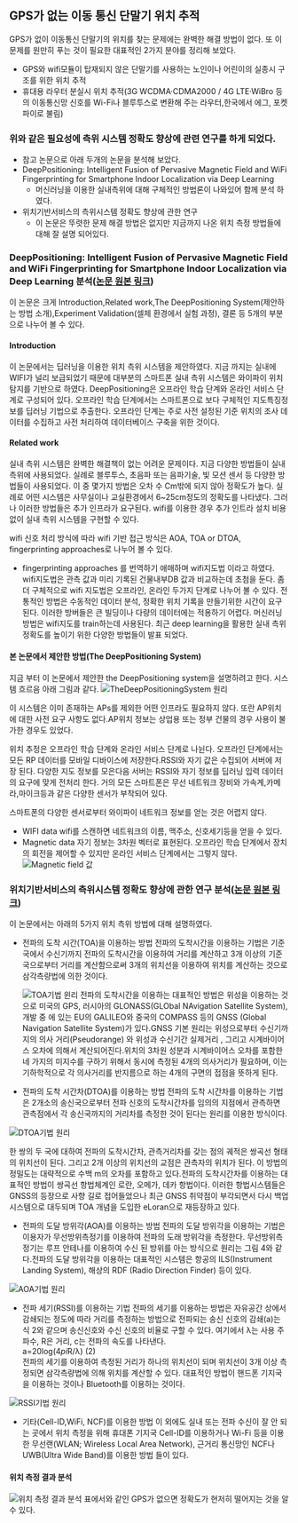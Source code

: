 ## GPS가 없는 이동 통신 단말기 위치 추적 

GPS가 없이 이동통신 단말기의 위치를 찾는 문제에는 완벽한 해결 방법이 없다.
또 이 문제를 원만히 푸는 것이 필요한 대표적인 2가지 분야를 정리해 보았다. 
   * GPS와 wifi모듈이 탑재되지 않은 단말기를 사용하는 노인이나 어린이의 실종시 구조를 위한 위치 추적
   * 휴대용 라우터 분실시 위치 추적(3G WCDMA·CDMA2000 / 4G LTE·WiBro 등의 이동통신망 신호를 Wi-Fi나 블루투스로 변환해 주는 라우터,한국에서 에그, 포켓파이로 불림)
### 위와 같은 필요성에 측위 시스템 정확도 향상에 관련 연구를 하게 되었다. 
* 참고 논문으로 아래 두개의 논문을 분석해 보았다. 
 * DeepPositioning:  Intelligent Fusion of Pervasive Magnetic Field and WiFi Fingerprinting for Smartphone Indoor Localization via Deep Learning
    * 머신러닝을 이용한 실내측위에 대해 구체적인 방법론이 나와있어 함께 분석 하였다.
  * 위치기반서비스의 측위시스템 정확도 향상에 관한 연구
    * 이 논문은 뚜렷한 문제 해결 방법은 없지만 지금까지 나온 위치 측정 방법들에 대해 잘 설명 되어있다.
 
### DeepPositioning:  Intelligent Fusion of Pervasive Magnetic Field and WiFi Fingerprinting for Smartphone Indoor Localization via Deep Learning 분석([논문 원본 링크](https://ieeexplore.ieee.org/document/8260607))

이 논문은 크게  Introduction,Related work,The DeepPositioning System(제안하는 방법 소개),Experiment Validation(셀제 환경에서 실험 과정), 결론 등 5개의 부분으로 나누어 볼 수 있다. 

#### Introduction 
이 논문에서는 딥러닝을 이용한 위치 측위 시스템을 제안하였다. 지금 까지는 실내에 WIFI가 널리 보급되었기 때문에 대부분의 스마트폰 실내 측위 시스템은 와이파이 위치탐지를 기반으로 하였다. DeepPositioning은 오프라인 학습 단계와 온라인 서비스 단계로 구성되어 있다. 오프라인 학습 단계에서는 스마트폰으로 보다 구체적인 지도특징정보를 딥러닝 기법으로 추출한다. 오프라인 단계는 주로 사전 설정된 기준 위치의 조사 데이터를 수집하고 사전 처리하여 데이터베이스 구축을 위한 것이다.

#### Related work
실내 측위 시스템은 완벽한 해결책이 없는 어려운 문제이다. 지금 다양한 방법들이 실내 측위에 사용되었다. 실례로 블루투스, 초음파 또는 음파기술, 빛 모션 센서 등 다양한 방법들이 사용되었다. 이 중 몇가지 방법은 오차 수 Cm밖에 되지 않아 정확도가 높다. 실례로 어떤 시스템은 사무실이나 교실환경에서 6~25cm정도의 정확도를 나타냈다. 그러나 이러한 방법들은 추가 인프라가 요구된다. wifi를 이용한 경우 추가 인트라 설치 비용없이 실내 측위 시스템을 구현할 수 있다. 

wifi 신호 처리 방식에 따라 wifi 기반 접근 방식은 AOA, TOA or DTOA, fingerprinting approaches로 나누어 볼 수 있다. 
* fingerprinting approaches 를 번역하기 애매하며 wifi지도법 이라고 하였다.
wifi지도법은  관측 값과 미리 기록된 건물내부DB 값과 비교하는데 초첨을 둔다.
좀 더 구체적으로 wifi 지도법은 오프라인, 온라인 두가지 단계로 나누어 볼 수 있다.
전통적인 방법은 수동적인 데이터 분석, 정확한 위치 기록을 만들기위한 시간이 요구된다.  이러한 방버들은 큰 빌딩이나 다량의 데이터에는 적용하기 어렵다. 머신러닝 방법은 wifi지도를 train하는데 사용된다. 최근 deep learning을 활용한 실내 측위 정확도를 높이기 위한 다양한 방법들이 발표 되었다. 

#### 본 논문에서 제안한 방법(The DeepPositioning System)

지금 부터 이 논문에서 제안한 the DeepPositioning system을 설명하려고 한다. 시스템 흐르음 아래 그림과 같다. 
![TheDeepPositioningSystem 원리](./deeppos.PNG) 

이 시스템은 이미 존재하는 APs를 제외한 어떤 인프라도 필요하지 않다. 또란 AP위치에 대한 사전 요구 사항도 없다.AP위치 정보는 상업용 또는 정부 건물의 경우 사용이 불가한 경우도 있었다. 

위치 추정은 오프라인 학습 단계와 온라인 서비스 단계로 나뉜다. 오프라인 단계에서는 모든 RP 데이터를 모바일 디바이스에 저장한다.RSSI와 자기 값은 수집되어 서버에 저장 된다. 다양한 지도 정보를 모은다음 서버는 RSSI와 자기 정보를 딥러닝 입력 데이터의 요구에 맞게 전처리 한다. 거의 모든 스마트폰은 무선 네트워크 장비와 가속계,카메라,마이크등과 같은 다양한 센서가 부착되어 있다. 

스마트폰의 다양한 센서로부터 와이파이 네트워크 정보를 얻는 것은 어렵지 않다. 

* WIFI data
wifi를 스캔하면 네트워크의 이름, 맥주소, 신호세기등을 얻을 수 있다. 
* Magnetic data
자기 정보는 3차원 벡터로 표현된다. 오프라인 학습 단계에서 장치의 회전을 제어할 수 있지만 온라인 서비스 단계에서는 그렇지 않다. 
![Magnetic field 값](./magneticdata.PNG) 



### 위치기반서비스의 측위시스템 정확도 향상에 관한 연구 분석([논문 원본 링크](http://www.dbpia.co.kr/journal/articleDetail?nodeId=NODE02500799))

이 논문에서는 아래의 5가지 위치 측위 방법에 대해 설명하였다.
* 전파의 도착 시간(TOA)을 이용하는 방법
  전파의 도착시간을 이용하는 기법은 기준국에서 수신기까지 전파의 도착시간을 이용하여 거리를 계산하고 3개 이상의 기준국으로부터 거리를 계산함으로써 3개의 위치선을 이용하여 위치를 계산하는 것으로 삼각측량법에 의한 것이다.
  
  ![TOA기법 윈리](./TOA.PNG)
전파의 도착시간을 이용하는 대표적인 방법은 위성을 이용하는 것으로 미국의 GPS, 러시아의 GLONASS(GLObal NAvigation Satellite System), 개발 중    에 있는 EU의 GALILEO와 중국의 COMPASS 등의 GNSS (Global Navigation Satellite System)가 있다.GNSS 기본 원리는 위성으로부터 수신기까지의 의사  거리(Pseudorange) 와 위성과 수신기간 실제거리 , 그리고 시계바이어스 오차에 의해서 계산되어진다.위치의 3차원 성분과 시계바이어스 오차를 포함한 네 가지의 미지수를 구하기 위해서 동시에 측정된 4개의 의사거리가 필요하며, 이는 기하학적으로 각 의사거리를 반지름으로 하는 4개의 구면의 접점을 뜻하게 된다.

  
* 전파의 도착 시간차(DTOA)를 이용하는 방법
전파의 도착 시간차를 이용하는 기법은 2개소의 송신국으로부터 전파 신호의 도착시간차를 임의의 지점에서 관측하면 관측점에서 각 송신국까지의 거리차를 측정한 것이 된다는 원리를 이용한 방식이다.

![DTOA기법 원리](./DTOA.PNG)

한 쌍의 두 국에 대하여 전파의 도착시간차, 관측거리차를 갖는 점의 궤적은 쌍곡선 형태의 위치선이 된다. 그리고 2개 이상의 위치선의 교점은 관측자의 위치가 된다. 이 방법의 정밀도는 대략적으로 수백 m의 오차를 포함하고 있다.전파의 도착시간차를 이용하는 대표적인 방법이 쌍곡선 항법체계인 로란, 오메가, 데카 항법이다. 이러한 항법시스템들은 GNSS의 등장으로 사향 길로 접어들었으나 최근 GNSS 취약점이 부각되면서 다시 백업시스템으로 대두되며 TOA 개념을 도입한 eLoran으로 재등장하고 있다.



* 전파의 도달 방위각(AOA)를 이용하는 방법
전파의 도달 방위각을 이용하는 기법은 이용자가 무선방위측정기를 이용하여 전파의 도래 방위각을 측정한다. 무선방위측정기는 루프 안테나를 이용하여 수신
된 방위를 아는 방식으로 원리는 그림 4와 같다.전파의 도달 방위각을 이용하는 대표적인 시스템은 항공의 ILS(Instrument Landing System), 해상의 RDF 
(Radio Direction Finder) 등이 있다.

![AOA기법 원리](./AOA.PNG)

* 전파 세기(RSSI)를 이용하는 기법
  전파의 세기를 이용하는 방법은 자유공간 상에서 감쇄되는 정도에 따라 거리를 측정하는 방법으로 전파되는 송신 신호의 감쇄(a)는 식 2와 같으며 송신신호와 수신 신호의 비율로 구할 수 있다. 여기에서 λ는 사용 주파수, R은 거리, c는 전파의 속도를 나타낸다.\
  a=20log(4*pi*R/λ)   (2)\
  전파의 세기를 이용하여 측정된 거리가 하나의 위치선이 되며 위치선이 3개 이상 측정되면 삼각측량법에 의해 위치를 계산할 수 있다. 대표적인 방법이 핸드폰 기지국을 이용하는 것이나 Bluetooth를 이용하는 것이다. 
  
![RSSI기법 원리](./RSSI.PNG)
  
  * 기타(Cell-ID,WiFi, NCF)를 이용한 방법
이 외에도 실내 또는 전파 수신이 잘 안 되는 곳에서 위치 측정을 위해 휴대폰 기지국 Cell-ID를 이용하거나 Wi-Fi 등을 이용한 무선랜(WLAN; Wireless Local Area Network), 근거리 통신망인 NCF나 UWB(Ultra Wide Band)를 이용한 방법 들이 있다.
#### 위치 측정 결과 분석
![위치 측정 결과 분석](./table1.PNG)
표에서와 같인 GPS가 없으면 정확도가 현저히 떨어지는 것을 알 수 있다. 








